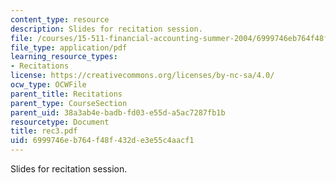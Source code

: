 ```yaml
---
content_type: resource
description: Slides for recitation session.
file: /courses/15-511-financial-accounting-summer-2004/6999746eb764f48f432de3e55c4aacf1_rec3.pdf
file_type: application/pdf
learning_resource_types:
- Recitations
license: https://creativecommons.org/licenses/by-nc-sa/4.0/
ocw_type: OCWFile
parent_title: Recitations
parent_type: CourseSection
parent_uid: 38a3ab4e-badb-fd03-e55d-a5ac7287fb1b
resourcetype: Document
title: rec3.pdf
uid: 6999746e-b764-f48f-432d-e3e55c4aacf1
---
```

Slides for recitation session.